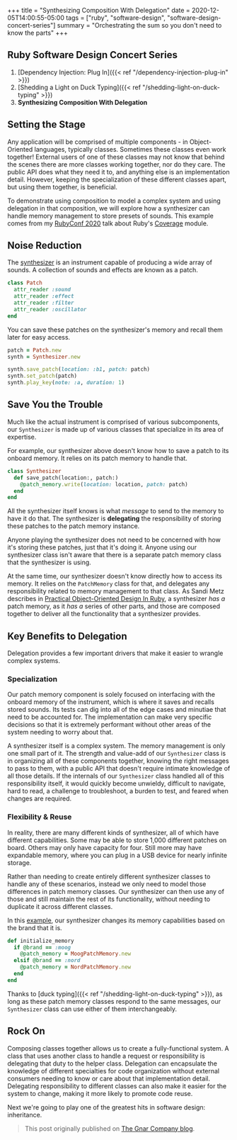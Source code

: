 +++
title = "Synthesizing Composition With Delegation"
date = 2020-12-05T14:00:55-05:00
tags = ["ruby", "software-design", "software-design-concert-series"]
summary = "Orchestrating the sum so you don't need to know the parts"
+++

## Ruby Software Design Concert Series

1. [Dependency Injection: Plug In]({{< ref "/dependency-injection-plug-in" >}})
2. [Shedding a Light on Duck Typing]({{< ref "/shedding-light-on-duck-typing" >}})
3. __Synthesizing Composition With Delegation__

## Setting the Stage

Any application will be comprised of multiple components - in Object-Oriented
languages, typically classes. Sometimes these classes even work together!
External users of one of these classes may not know that behind the scenes there
are more classes working together, nor do they care. The public API does what
they need it to, and anything else is an implementation detail. However, keeping
the specialization of these different classes apart, but using them together,
is beneficial.

To demonstrate using composition to model a complex system and using delegation
in that composition, we will explore how a synthesizer can handle memory
management to store presets of sounds. This example comes from my [RubyConf 2020](https://rubyconf.org/program/sessions#session-1044)
talk about Ruby's
[Coverage](https://docs.ruby-lang.org/en/master/Coverage.html) module.

## Noise Reduction

The [synthesizer](https://en.wikipedia.org/wiki/Synthesizer) is an instrument
capable of producing a wide array of sounds. A collection of sounds and effects are known as a patch.

```ruby
class Patch
  attr_reader :sound
  attr_reader :effect
  attr_reader :filter
  attr_reader :oscillator
end
```

You can save these patches on the synthesizer's memory and recall them later for
easy access.

```ruby
patch = Patch.new
synth = Synthesizer.new

synth.save_patch(location: :b1, patch: patch)
synth.set_patch(patch)
synth.play_key(note: :a, duration: 1)
```

## Save You the Trouble

Much like the actual instrument is comprised of various subcomponents, our
`Synthesizer` is made up of various classes that specialize in its area of
expertise.

For example, our synthesizer above doesn't know how to save a patch to its
onboard memory. It relies on its patch memory to handle that.

```ruby
class Synthesizer
  def save_patch(location:, patch:)
    @patch_memory.write(location: location, patch: patch)
  end
end
```

All the synthesizer itself knows is what *message* to send to the memory to
have it do that. The synthesizer is __delegating__ the responsibility of storing
these patches to the patch memory instance.

Anyone playing the synthesizer does not need to be concerned with how it's
storing these patches, just that it's doing it. Anyone using our synthesizer
class isn't aware that there is a separate patch memory class that the
synthesizer is using.

At the same time, our synthesizer doesn't know directly how to access its memory.
It relies on the `PatchMemory` class for that, and delegates any responsibility
related to memory management to that class. As Sandi Metz describes in
[Practical Object-Oriented Design In Ruby](https://www.poodr.com/), a synthesizer
*has a* patch memory, as it *has a* series of other parts, and those are
composed together to deliver all the functionality that a synthesizer
provides.

## Key Benefits to Delegation

Delegation provides a few important drivers that make it easier to wrangle
complex systems.

### Specialization

Our patch memory component is solely focused on interfacing with the onboard
memory of the instrument, which is where it saves and recalls stored sounds.
Its tests can dig into all of the edge cases and minutiae that need to be
accounted for. The implementation can make very specific decisions so that it
is extremely performant without other areas of the system needing to worry
about that.

A synthesizer itself is a complex system. The memory management is only one
small part of it. The strength and value-add of our `Synthesizer` class is in
organizing all of these components together, knowing the right messages to pass
to them, with a public API that doesn't require intimate knowledge of all those
details. If the internals of our `Synthesizer` class handled all of this
responsibility itself, it would quickly become unwieldy, difficult to navigate,
hard to read, a challenge to troubleshoot, a burden to test, and feared when
changes are required.

### Flexibility & Reuse

In reality, there are many different kinds of synthesizer, all of which have
different capabilities. Some may be able to store 1,000 different patches on
board. Others may only have capacity for four. Still more may have expandable
memory, where you can plug in a USB device for nearly infinite storage.

Rather than needing to create entirely different synthesizer classes to handle
any of these scenarios, instead we only need to model those differences in patch
memory classes. Our synthesizer can then use any of those and still maintain the
rest of its functionality, without needing to duplicate it across different
classes.

In this [example](https://github.com/kevin-j-m/ruby_cover_band/blob/09e7b72b38dac09d4968afe1468eda53caaf294c/lib/ruby_cover_band/instruments/synthesizer.rb#L41-L47),
our synthesizer changes its memory capabilities based on the brand that it is.

```ruby
def initialize_memory
  if @brand == :moog
    @patch_memory = MoogPatchMemory.new
  elsif @brand == :nord
    @patch_memory = NordPatchMemory.new
  end
end
```

Thanks to [duck typing]({{< ref "/shedding-light-on-duck-typing" >}}), as long as these patch
memory classes respond to the same messages, our `Synthesizer` class can use
either of them interchangeably.

## Rock On

Composing classes together allows us to create a fully-functional system. A
class that uses another class to handle a request or responsibility is
delegating that duty to the helper class. Delegation can encapsulate the
knowledge of different specialties for code organization without external
consumers needing to know or care about that implementation detail. Delegating
responsibility to different classes can also make it easier for the system to
change, making it more likely to promote code reuse.

Next we're going to play one of the greatest hits in software design:
inheritance.

> This post originally published on [The Gnar Company blog](https://blog.thegnar.co/synthesizing-composition-with-delegation).
